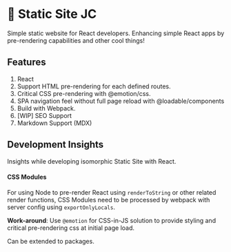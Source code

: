 # 📌 Static Site JC

Simple static website for React developers. Enhancing simple React apps by pre-rendering capabilities and other cool things!

## Features

1. React
2. Support HTML pre-rendering for each defined routes.
3. Critical CSS pre-rendering with @emotion/css.
4. SPA navigation feel without full page reload with @loadable/components
5. Build with Webpack.
6. [WIP] SEO Support
7. Markdown Support (MDX)

## Development Insights

Insights while developing isomorphic Static Site with React.

#### CSS Modules

For using Node to pre-render React using `renderToString` or other related render functions, CSS Modules need to be processed by webpack with server config using `exportOnlyLocals`.

**Work-around**: Use `@emotion` for CSS-in-JS solution to provide styling and critical pre-rendering css at initial page load.

Can be extended to packages.
